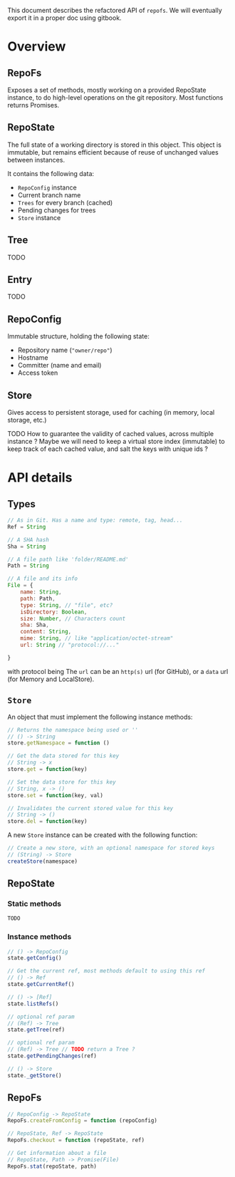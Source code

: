 This document describes the refactored API of `repofs`. We will eventually export it in a proper doc using gitbook.

# Overview

## RepoFs

Exposes a set of methods, mostly working on a provided RepoState instance, to do high-level operations on the git repository. Most functions returns Promises.

## RepoState

The full state of a working directory is stored in this object. This object is immutable, but remains efficient because of reuse of unchanged values between instances.

It contains the following data:

- `RepoConfig` instance
- Current branch name
- `Trees` for every branch (cached)
- Pending changes for trees
- `Store` instance

## Tree
TODO

## Entry
TODO

## RepoConfig

Immutable structure, holding the following state:

- Repository name (`"owner/repo"`)
- Hostname
- Committer (name and email)
- Access token

## Store

Gives access to persistent storage, used for caching (in memory, local storage, etc.)

TODO How to guarantee the validity of cached values, across multiple instance ?
Maybe we will need to keep a virtual store index (immutable) to keep track of each cached value, and salt the keys with unique ids ?

# API details

## Types

```js
// As in Git. Has a name and type: remote, tag, head...
Ref = String

// A SHA hash
Sha = String

// A file path like 'folder/README.md'
Path = String

// A file and its info
File = {
    name: String,
    path: Path,
    type: String, // "file", etc?
    isDirectory: Boolean,
    size: Number, // Characters count
    sha: Sha,
    content: String,
    mime: String, // like "application/octet-stream"
    url: String // "protocol://..."

}
```

with protocol being The `url` can be an `http(s)` url (for GitHub), or a `data` url (for Memory and LocalStore).

## `Store`
An object that must implement the following instance methods:

```js
// Returns the namespace being used or ''
// () -> String
store.getNamespace = function ()

// Get the data stored for this key
// String -> x
store.get = function(key)

// Set the data store for this key
// String, x -> ()
store.set = function(key, val)

// Invalidates the current stored value for this key
// String -> ()
store.del = function(key)
```

A new `Store` instance can be created with the following function:

```js
// Create a new store, with an optional namespace for stored keys
// (String) -> Store
createStore(namespace)
```

## RepoState

### Static methods

```js
TODO
```

### Instance methods

```js
// () -> RepoConfig
state.getConfig()

// Get the current ref, most methods default to using this ref
// () -> Ref
state.getCurrentRef()

// () -> [Ref]
state.listRefs()

// optional ref param
// (Ref) -> Tree
state.getTree(ref)

// optional ref param
// (Ref) -> Tree // TODO return a Tree ?
state.getPendingChanges(ref)

// () -> Store
state._getStore()
```

## RepoFs

```js
// RepoConfig -> RepoState
RepoFs.createFromConfig = function (repoConfig)
```

```js
// RepoState, Ref -> RepoState
RepoFs.checkout = function (repoState, ref)
```

```js
// Get information about a file
// RepoState, Path -> Promise(File)
RepoFs.stat(repoState, path)
```
